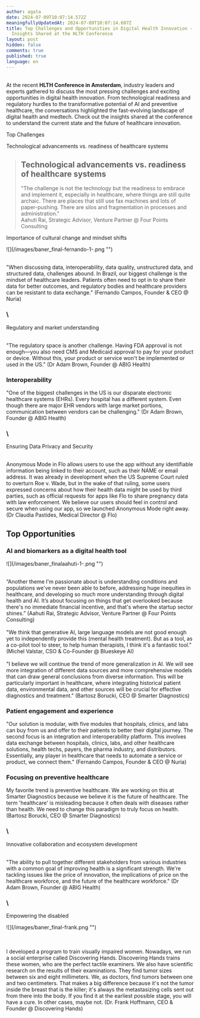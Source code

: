 ```yaml
---
author: agata
date: 2024-07-09T10:07:14.572Z
meaningfullyUpdatedAt: 2024-07-09T10:07:14.607Z
title: Top Challenges and Opportunities in Digital Health Innovation - Experts
  Insights Shared at the HLTH Conference
layout: post
hidden: false
comments: true
published: true
language: en
---
```

\
At the recent **HLTH Conference in Amsterdam**, industry leaders and experts gathered to discuss the most pressing challenges and exciting opportunities in digital health innovation. From technological readiness and regulatory hurdles to the transformative potential of AI and preventive healthcare, the conversations highlighted the fast-evolving landscape of digital health and medtech. Check out the insights shared at the conference to understand the current state and the future of healthcare innovation.

Top Challenges 

Technological advancements vs. readiness of healthcare systems



<blockquote><h2>Technological advancements vs. readiness of healthcare systems</h2><div>"The challenge is not the technology but the readiness to embrace and implement it, especially in healthcare, where things are still quite archaic. There are places that still use fax machines and lots of paper-pushing. There are silos and fragmentation in processes and administration." </div><footer>Aahuti Rai, Strategic Advisor, Venture Partner @ Four Points Consulting</footer></blockquote>

Importance of cultural change and mindset shifts

<div className="image">![](/images/baner_final-fernando-1-.png "")</div>

\
"When discussing data, interoperability, data quality, unstructured data, and structured data, challenges abound. In Brazil, our biggest challenge is the mindset of healthcare leaders. Patients often need to opt in to share their data for better outcomes, and regulatory bodies and healthcare providers can be resistant to data exchange." (Fernando Campos, Founder & CEO @ Nuria)

### \

Regulatory and market understanding

\
"The regulatory space is another challenge. Having FDA approval is not enough—you also need CMS and Medicaid approval to pay for your product or device. Without this, your product or service won't be implemented or used in the US." (Dr Adam Brown, Founder @ ABIG Health)

### Interoperability

"One of the biggest challenges in the US is our disparate electronic healthcare systems (EHRs). Every hospital has a different system. Even though there are major EHR vendors with large market portions, communication between vendors can be challenging." (Dr Adam Brown, Founder @ ABIG Health)

### \

Ensuring Data Privacy and Security

\
Anonymous Mode in Flo allows users to use the app without any identifiable information being linked to their account, such as their NAME or email address. It was already in development when the US Supreme Court ruled to overturn Roe v. Wade, but in the wake of that ruling, some users expressed concerns about how their health data might be used by third parties, such as official requests for apps like Flo to share pregnancy data with law enforcement. We believe our users should feel in control and secure when using our app, so we launched Anonymous Mode right away. (Dr Claudia Pastides, Medical Director @ Flo)

## Top Opportunities

### AI and biomarkers as a digital health tool

<div className="image">![](/images/baner_finalaahuti-1-.png "")</div>

\
“Another theme I'm passionate about is understanding conditions and populations we've never been able to before, addressing huge inequities in healthcare, and developing so much more understanding through digital health and AI. It’s about focusing on things that get overlooked because there's no immediate financial incentive, and that's where the startup sector shines.” (Aahuti Rai, Strategic Advisor, Venture Partner @ Four Points Consulting)\
\
"We think that generative AI, large language models are not good enough yet to independently provide this (mental health treatment). But as a tool, as a co-pilot tool to steer, to help human therapists, I think it's a fantastic tool." (Michel Valstar, CSO & Co-Founder @ Blueskeye AI)\
\
"I believe we will continue the trend of more generalization in AI. We will see more integration of different data sources and more comprehensive models that can draw general conclusions from diverse information. This will be particularly important in healthcare, where integrating historical patient data, environmental data, and other sources will be crucial for effective diagnostics and treatment." (Bartosz Borucki, CEO @ Smarter Diagnostics)

### Patient engagement and experience

"Our solution is modular, with five modules that hospitals, clinics, and labs can buy from us and offer to their patients to better their digital journey. The second focus is an integration and interoperability platform. This involves data exchange between hospitals, clinics, labs, and other healthcare solutions, health techs, payers, the pharma industry, and distributors. Essentially, any player in healthcare that needs to automate a service or product, we connect them." (Fernando Campos, Founder & CEO @ Nuria)

### Focusing on preventive healthcare

My favorite trend is preventive healthcare. We are working on this at Smarter Diagnostics because we believe it is the future of healthcare. The term 'healthcare' is misleading because it often deals with diseases rather than health. We need to change this paradigm to truly focus on health. (Bartosz Borucki, CEO @ Smarter Diagnostics)

### \

Innovative collaboration and ecosystem development

\
"The ability to pull together different stakeholders from various industries with a common goal of improving health is a significant strength. We're tackling issues like the price of innovation, the implications of price on the healthcare workforce, and the future of the healthcare workforce." (Dr Adam Brown, Founder @ ABIG Health)

### \

Empowering the disabled

<div className="image">![](/images/baner_final-frank.png "")</div>

\
\
I developed a program to train visually impaired women. Nowadays, we run a social enterprise called Discovering Hands. Discovering Hands trains these women, who are the perfect tactile examiners. We also have scientific research on the results of their examinations. They find tumor sizes between six and eight millimeters. We, as doctors, find tumors between one and two centimeters. That makes a big difference because it's not the tumor inside the breast that is the killer; it's always the metastasizing cells sent out from there into the body. If you find it at the earliest possible stage, you will have a cure. In other cases, maybe not. (Dr. Frank Hoffmann, CEO & Founder @ Discovering Hands)
